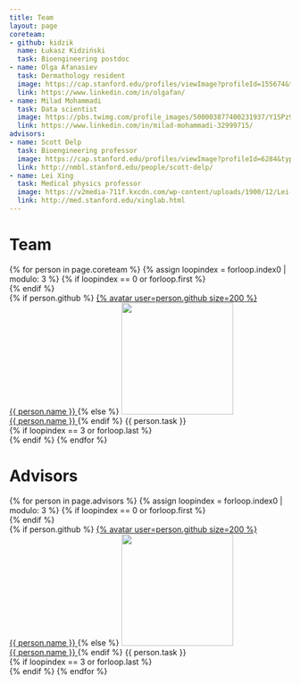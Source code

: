 ```yaml
---
title: Team
layout: page
coreteam:
- github: kidzik
  name: Łukasz Kidziński
  task: Bioengineering postdoc
- name: Olga Afanasiev
  task: Dermathology resident
  image: https://cap.stanford.edu/profiles/viewImage?profileId=155674&type=square&ts=1509532227672
  link: https://www.linkedin.com/in/olgafan/
- name: Milad Mohammadi
  task: Data scientist
  image: https://pbs.twimg.com/profile_images/500003877400231937/Y1SPz9in.jpeg
  link: https://www.linkedin.com/in/milad-mohammadi-32999715/
advisors:
- name: Scott Delp
  task: Bioengineering professor
  image: https://cap.stanford.edu/profiles/viewImage?profileId=6284&type=square&ts=1509499392349
  link: http://nmbl.stanford.edu/people/scott-delp/
- name: Lei Xing
  task: Medical physics professor
  image: https://v2media-711f.kxcdn.com/wp-content/uploads/1900/12/Lei-Xing.jpg
  link: http://med.stanford.edu/xinglab.html
---
```


<style>
.person {
text-align: center
}
.person img {
margin: 0.3em;
}
.person span {
display: block;
padding-top: 0.3em;
font-size: 0.8em;
}
</style>
<div style="margin-top: 20px;" class="post-content">

<h1>Team</h1>
{% for person in page.coreteam %}
{% assign loopindex = forloop.index0 | modulo: 3 %}
{% if loopindex == 0 or forloop.first %}
<div class="row">
{% endif %}
<div class="col s4 center">
{% if person.github %}
<a href="https://github.com/{{ person.github }}" class="post-author">
   {% avatar user=person.github size=200 %}<br />
   {{ person.name }}
</a>
{% else %}
<a href="{{ person.link }}" class="post-author">
<img src="{{ person.image }}" class="avatar" style="width: 200px;" /><br />
   {{ person.name }}
</a>
{% endif %}
<span>{{ person.task }}</span>
</div>
{% if loopindex == 3 or forloop.last %}
</div>
{% endif %}
{% endfor %}

<h1>Advisors</h1>
{% for person in page.advisors %}
{% assign loopindex = forloop.index0 | modulo: 3 %}
{% if loopindex == 0 or forloop.first %}
<div class="row">
{% endif %}
<div class="col s4 center">
{% if person.github %}
<a href="https://github.com/{{ person.github }}" class="post-author">
   {% avatar user=person.github size=200 %}<br />
   {{ person.name }}
</a>
{% else %}
<a href="{{ person.link }}" class="post-author">
<img src="{{ person.image }}" class="avatar" style="width: 200px;" /><br />
   {{ person.name }}
</a>
{% endif %}
<span>{{ person.task }}</span>
</div>
{% if loopindex == 3 or forloop.last %}
</div>
{% endif %}
{% endfor %}



</div>
